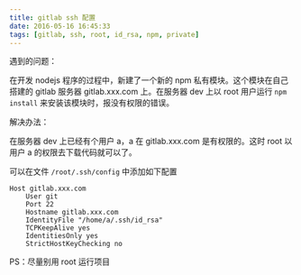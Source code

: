 ```yaml
---
title: gitlab ssh 配置
date: 2016-05-16 16:45:33
tags: [gitlab, ssh, root, id_rsa, npm, private]
---
```


遇到的问题：

在开发 nodejs 程序的过程中，新建了一个新的 npm 私有模块。这个模块在自己搭建的 gitlab 服务器 gitlab.xxx.com 上。在服务器 dev 上以 root 用户运行 `npm install` 来安装该模块时，报没有权限的错误。

<!--more-->

解决办法：

在服务器 dev 上已经有个用户 a，a 在 gitlab.xxx.com 是有权限的。这时 root 以用户 a 的权限去下载代码就可以了。

可以在文件 `/root/.ssh/config` 中添加如下配置

```
Host gitlab.xxx.com
    User git 
    Port 22
    Hostname gitlab.xxx.com
    IdentityFile "/home/a/.ssh/id_rsa"
    TCPKeepAlive yes 
    IdentitiesOnly yes 
    StrictHostKeyChecking no
```

PS：尽量别用 root 运行项目